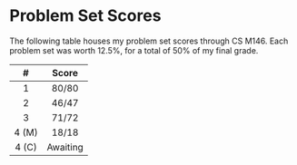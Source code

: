 # Problem Set Scores

The following table houses my problem set scores through CS M146. Each problem set was worth 12.5%, for a total of 50% of my final grade.

| **#** | **Score** |
|:-----:|:---------:|
| 1     | 80/80     |
| 2     | 46/47     |
| 3     | 71/72     |
| 4 (M) | 18/18     |
| 4 (C) | Awaiting  |